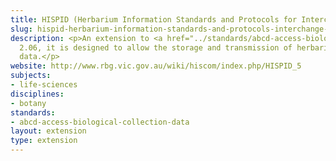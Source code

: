 ```yaml
---
title: HISPID (Herbarium Information Standards and Protocols for Interchange of Data)
slug: hispid-herbarium-information-standards-and-protocols-interchange-data
description: <p>An extension to <a href="../standards/abcd-access-biological-collection-data.html">ABCD</a>
  2.06, it is designed to allow the storage and transmission of herbarium plant specimen
  data.</p>
website: http://www.rbg.vic.gov.au/wiki/hiscom/index.php/HISPID_5
subjects:
- life-sciences
disciplines:
- botany
standards:
- abcd-access-biological-collection-data
layout: extension
type: extension
---
```


